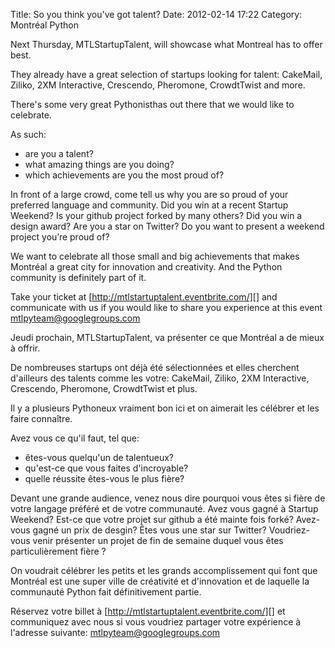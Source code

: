 Title: So you think you&#039;ve got talent?
Date: 2012-02-14 17:22
Category: Montréal Python

<!--:en-->

Next Thursday, MTLStartupTalent, will showcase what Montreal has to
offer best.

They already have a great selection of startups looking for talent:
CakeMail, Ziliko, 2XM Interactive, Crescendo, Pheromone, CrowdtTwist and
more.

There's some very great Pythonisthas out there that we would like to
celebrate.

As such:

-   are you a talent?
-   what amazing things are you doing?
-   which achievements are you the most proud of?

</p>
In front of a large crowd, come tell us why you are so proud of your
preferred language and community. Did you win at a recent Startup
Weekend? Is your github project forked by many others? Did you win a
design award? Are you a star on Twitter? Do you want to present a
weekend project you’re proud of?

We want to celebrate all those small and big achievements that makes
Montréal a great city for innovation and creativity. And the Python
community is definitely part of it.

Take your ticket at [http://mtlstartuptalent.eventbrite.com/][] and
communicate with us if you would like to share you experience at this
event [mtlpyteam@googlegroups.com][]

<!--:--><!--:fr-->

Jeudi prochain, MTLStartupTalent, va présenter ce que Montréal a de
mieux à offrir.

De nombreuses startups ont déjà été sélectionnées et elles cherchent
d'ailleurs des talents comme les votre: CakeMail, Ziliko, 2XM
Interactive, Crescendo, Pheromone, CrowdtTwist et plus.

Il y a plusieurs Pythoneux vraiment bon ici et on aimerait les célébrer
et les faire connaître.

Avez vous ce qu'il faut, tel que:

-   êtes-vous quelqu'un de talentueux?
-   qu'est-ce que vous faites d'incroyable?
-   quelle réussite êtes-vous le plus fière?

</p>
Devant une grande audience, venez nous dire pourquoi vous êtes si fière
de votre langage préféré et de votre communauté. Avez vous gagné à
Startup Weekend? Est-ce que votre projet sur github a été mainte fois
forké? Avez-vous gagné un prix de desgin? Êtes vous une star sur
Twitter? Voudriez-vous venir présenter un projet de fin de semaine
duquel vous êtes particulièrement fière ?

On voudrait célébrer les petits et les grands accomplissement qui font
que Montréal est une super ville de créativité et d'innovation et de
laquelle la communauté Python fait définitivement partie.

Réservez votre billet à [http://mtlstartuptalent.eventbrite.com/][] et
communiquez avec nous si vous voudriez partager votre expérience à
l'adresse suivante: [mtlpyteam@googlegroups.com][]

<!--:-->

</p>

  [http://mtlstartuptalent.eventbrite.com/]: http://mtlstartuptalent.eventbrite.com/
  [mtlpyteam@googlegroups.com]: mailto:mtlpyteam@googlegroups.com
